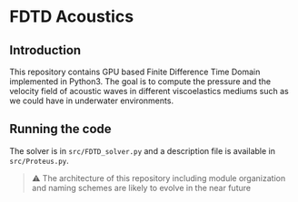# FDTD Acoustics

## Introduction

This repository contains GPU based Finite Difference Time Domain implemented in Python3. The goal is to compute the pressure and the velocity field of acoustic waves in different viscoelastics mediums such as we could have in underwater environments.

## Running the code

The solver is in `src/FDTD_solver.py` and a description file is available in `src/Proteus.py`.

> :warning: The architecture of this repository including module organization and naming schemes are likely to evolve in the near future